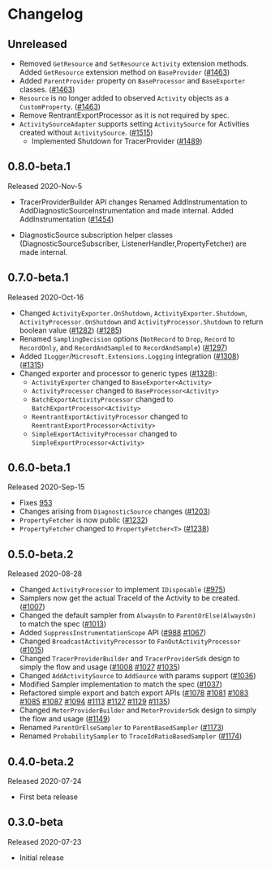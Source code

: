 # Changelog

## Unreleased

* Removed `GetResource` and `SetResource` `Activity` extension methods. Added
  `GetResource` extension method on `BaseProvider`
  ([#1463](https://github.com/open-telemetry/opentelemetry-dotnet/pull/1463))
* Added `ParentProvider` property on `BaseProcessor` and `BaseExporter` classes.
  ([#1463](https://github.com/open-telemetry/opentelemetry-dotnet/pull/1463))
* `Resource` is no longer added to observed `Activity` objects as a
  `CustomProperty`.
  ([#1463](https://github.com/open-telemetry/opentelemetry-dotnet/pull/1463))
* Remove RentrantExportProcessor as it is not required by spec.
* `ActivitySourceAdapter` supports setting `ActivitySource` for Activities
  created without `ActivitySource`.
  ([#1515](https://github.com/open-telemetry/opentelemetry-dotnet/pull/1515/))
  * Implemented Shutdown for TracerProvider
    ([#1489](https://github.com/open-telemetry/opentelemetry-dotnet/pull/1489))

## 0.8.0-beta.1

Released 2020-Nov-5

* TracerProviderBuilder API changes Renamed AddInstrumentation to
  AddDiagnosticSourceInstrumentation and made internal. Added AddInstrumentation
  ([#1454](https://github.com/open-telemetry/opentelemetry-dotnet/pull/1454))

* DiagnosticSource subscription helper classes (DiagnosticSourceSubscriber,
  ListenerHandler,PropertyFetcher) are made internal.

## 0.7.0-beta.1

Released 2020-Oct-16

* Changed `ActivityExporter.OnShutdown`, `ActivityExporter.Shutdown`,
  `ActivityProcessor.OnShutdown` and `ActivityProcessor.Shutdown` to return
  boolean value
  ([#1282](https://github.com/open-telemetry/opentelemetry-dotnet/pull/1282))
  ([#1285](https://github.com/open-telemetry/opentelemetry-dotnet/pull/1285))
* Renamed `SamplingDecision` options (`NotRecord` to `Drop`, `Record` to
  `RecordOnly`, and `RecordAndSampled` to `RecordAndSample`)
  ([#1297](https://github.com/open-telemetry/opentelemetry-dotnet/pull/1297))
* Added `ILogger`/`Microsoft.Extensions.Logging` integration
  ([#1308](https://github.com/open-telemetry/opentelemetry-dotnet/pull/1308))
  ([#1315](https://github.com/open-telemetry/opentelemetry-dotnet/pull/1315))
* Changed exporter and processor to generic types
  ([#1328](https://github.com/open-telemetry/opentelemetry-dotnet/pull/1328)):
  * `ActivityExporter` changed to `BaseExporter<Activity>`
  * `ActivityProcessor` changed to `BaseProcessor<Activity>`
  * `BatchExportActivityProcessor` changed to `BatchExportProcessor<Activity>`
  * `ReentrantExportActivityProcessor` changed to
    `ReentrantExportProcessor<Activity>`
  * `SimpleExportActivityProcessor` changed to `SimpleExportProcessor<Activity>`

## 0.6.0-beta.1

Released 2020-Sep-15

* Fixes [953](https://github.com/open-telemetry/opentelemetry-dotnet/issues/953)
* Changes arising from `DiagnosticSource` changes
  ([#1203](https://github.com/open-telemetry/opentelemetry-dotnet/pull/1203))
* `PropertyFetcher` is now public
  ([#1232](https://github.com/open-telemetry/opentelemetry-dotnet/pull/1232))
* `PropertyFetcher` changed to `PropertyFetcher<T>`
  ([#1238](https://github.com/open-telemetry/opentelemetry-dotnet/pull/1238))

## 0.5.0-beta.2

Released 2020-08-28

* Changed `ActivityProcessor` to implement `IDisposable`
  ([#975](https://github.com/open-telemetry/opentelemetry-dotnet/pull/975))
* Samplers now get the actual TraceId of the Activity to be created.
  ([#1007](https://github.com/open-telemetry/opentelemetry-dotnet/pull/1007))
* Changed the default sampler from `AlwaysOn` to `ParentOrElse(AlwaysOn)` to
  match the spec
  ([#1013](https://github.com/open-telemetry/opentelemetry-dotnet/pull/1013))
* Added `SuppressInstrumentationScope` API
  ([#988](https://github.com/open-telemetry/opentelemetry-dotnet/pull/988)
  [#1067](https://github.com/open-telemetry/opentelemetry-dotnet/pull/1067))
* Changed `BroadcastActivityProcessor` to `FanOutActivityProcessor`
  ([#1015](https://github.com/open-telemetry/opentelemetry-dotnet/pull/1015))
* Changed `TracerProviderBuilder` and `TracerProviderSdk` design to simply the
  flow and usage
  ([#1008](https://github.com/open-telemetry/opentelemetry-dotnet/pull/1008)
  [#1027](https://github.com/open-telemetry/opentelemetry-dotnet/pull/1027)
  [#1035](https://github.com/open-telemetry/opentelemetry-dotnet/pull/1035))
* Changed `AddActivitySource` to `AddSource` with params support
  ([#1036](https://github.com/open-telemetry/opentelemetry-dotnet/pull/1036))
* Modified Sampler implementation to match the spec
  ([#1037](https://github.com/open-telemetry/opentelemetry-dotnet/pull/1037))
* Refactored simple export and batch export APIs
  ([#1078](https://github.com/open-telemetry/opentelemetry-dotnet/pull/1078)
  [#1081](https://github.com/open-telemetry/opentelemetry-dotnet/pull/1081)
  [#1083](https://github.com/open-telemetry/opentelemetry-dotnet/pull/1083)
  [#1085](https://github.com/open-telemetry/opentelemetry-dotnet/pull/1085)
  [#1087](https://github.com/open-telemetry/opentelemetry-dotnet/pull/1087)
  [#1094](https://github.com/open-telemetry/opentelemetry-dotnet/pull/1094)
  [#1113](https://github.com/open-telemetry/opentelemetry-dotnet/pull/1113)
  [#1127](https://github.com/open-telemetry/opentelemetry-dotnet/pull/1127)
  [#1129](https://github.com/open-telemetry/opentelemetry-dotnet/pull/1129)
  [#1135](https://github.com/open-telemetry/opentelemetry-dotnet/pull/1135))
* Changed `MeterProviderBuilder` and `MeterProviderSdk` design to simply the
  flow and usage
  ([#1149](https://github.com/open-telemetry/opentelemetry-dotnet/pull/1149))
* Renamed `ParentOrElseSampler` to `ParentBasedSampler`
  ([#1173](https://github.com/open-telemetry/opentelemetry-dotnet/pull/1173))
* Renamed `ProbabilitySampler` to `TraceIdRatioBasedSampler`
  ([#1174](https://github.com/open-telemetry/opentelemetry-dotnet/pull/1174))

## 0.4.0-beta.2

Released 2020-07-24

* First beta release

## 0.3.0-beta

Released 2020-07-23

* Initial release
